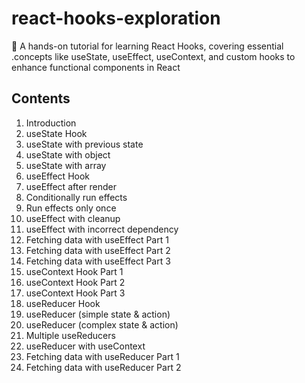 # react-hooks-exploration
🚀 A hands-on tutorial for learning React Hooks, covering essential .concepts like useState, useEffect, useContext, and custom hooks to enhance functional components in React

## Contents
1. Introduction
2. useState Hook
3. useState with previous state
4. useState with object
5. useState with array
6. useEffect Hook
7. useEffect after render
8. Conditionally run effects
9.  Run effects only once
10. useEffect with cleanup
11. useEffect with incorrect dependency
12. Fetching data with useEffect Part 1
13. Fetching data with useEffect Part 2
14. Fetching data with useEffect Part 3
15. useContext Hook Part 1
16. useContext Hook Part 2
17. useContext Hook Part 3
18. useReducer Hook
19. useReducer (simple state & action)
20. useReducer (complex state & action)
21. Multiple useReducers
22. useReducer with useContext
23. Fetching data with useReducer Part 1
24. Fetching data with useReducer Part 2
